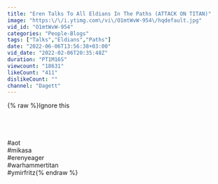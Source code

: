 ```yaml
---
title: "Eren Talks To All Eldians In The Paths (ATTACK ON TITAN)"
image: "https:\/\/i.ytimg.com\/vi\/O1mtWvW-954\/hqdefault.jpg"
vid_id: "O1mtWvW-954"
categories: "People-Blogs"
tags: ["Talks","Eldians","Paths"]
date: "2022-06-06T13:56:38+03:00"
vid_date: "2022-02-06T20:35:48Z"
duration: "PT1M16S"
viewcount: "18631"
likeCount: "411"
dislikeCount: ""
channel: "Dagett"
---
```

{% raw %}Ignore this<br /><br /><br /><br /><br />#aot <br />#mikasa <br />#erenyeager <br />#warhammertitan <br />#ymirfritz{% endraw %}

